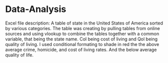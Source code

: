 # Data-Analysis
Excel file description:
A table of state in the United States of America sorted by various categories. The table was creating by pulling tables from online sources and using vlookup to combine the tables together with a common variable, that being the state name. Col being cost of living and Qol being quality of living. I used conditional formating to shade in red the the above average crime, homicide, and cost of living rates. And the below average quality of life.
